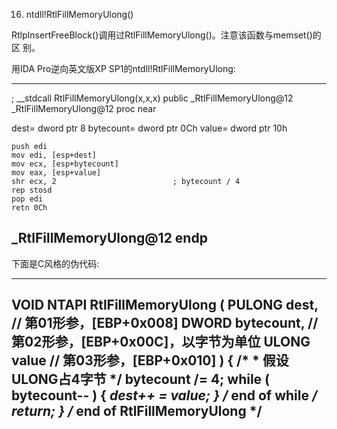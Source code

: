 16) ntdll!RtlFillMemoryUlong()

RtlpInsertFreeBlock()调用过RtlFillMemoryUlong()。注意该函数与memset()的区
别。

用IDA Pro逆向英文版XP SP1的ntdll!RtlFillMemoryUlong:

--------------------------------------------------------------------------
; __stdcall RtlFillMemoryUlong(x,x,x)
    public _RtlFillMemoryUlong@12
_RtlFillMemoryUlong@12 proc near

dest= dword ptr  8
bytecount= dword ptr  0Ch
value= dword ptr  10h

    push edi
    mov edi, [esp+dest]
    mov ecx, [esp+bytecount]
    mov eax, [esp+value]
    shr ecx, 2                          ; bytecount / 4
    rep stosd
    pop edi
    retn 0Ch
_RtlFillMemoryUlong@12 endp
--------------------------------------------------------------------------

下面是C风格的伪代码:

--------------------------------------------------------------------------
VOID NTAPI RtlFillMemoryUlong
(
    PULONG  dest,       // 第01形参，[EBP+0x008]
    DWORD   bytecount,  // 第02形参，[EBP+0x00C]，以字节为单位
    ULONG   value       // 第03形参，[EBP+0x010]
)
{
    /*
     * 假设ULONG占4字节
     */
    bytecount /= 4;
    while ( bytecount-- )
    {
        *dest++ = value;
    }  /* end of while */
    return;
}  /* end of RtlFillMemoryUlong */
--------------------------------------------------------------------------